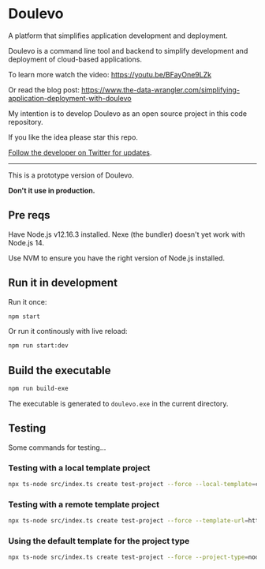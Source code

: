 # Doulevo

A platform that simplifies application development and deployment. 

Doulevo is a command line tool and backend to simplify development and deployment of cloud-based applications.

To learn more watch the video:
https://youtu.be/BFayOne9LZk

Or read the blog post:
https://www.the-data-wrangler.com/simplifying-application-deployment-with-doulevo

My intention is to develop Doulevo as an open source project in this code repository.

If you like the idea please star this repo.

[Follow the developer on Twitter for updates](https://twitter.com/ashleydavis75).

---

This is a prototype version of Doulevo. 

**Don't it use in production.**

## Pre reqs

Have Node.js v12.16.3 installed. Nexe (the bundler) doesn't yet work with Node.js 14.

Use NVM to ensure you have the right version of Node.js installed.

## Run it in development

Run it once:

```bash
npm start
```

Or run it continously with live reload: 

```bash
npm run start:dev
```

## Build the executable

```bash
npm run build-exe
```

The executable is generated to `doulevo.exe` in the current directory.

## Testing

Some commands for testing...

### Testing with a local template project

```bash
npx ts-node src/index.ts create test-project --force --local-template=c:/projects/doulevo/templates/nodejs
```

### Testing with a remote template project

```bash
npx ts-node src/index.ts create test-project --force --template-url=https://github.com/doulevo/create-template-nodejs.git
```

### Using the default template for the project type

```bash
npx ts-node src/index.ts create test-project --force --project-type=nodejs
```
